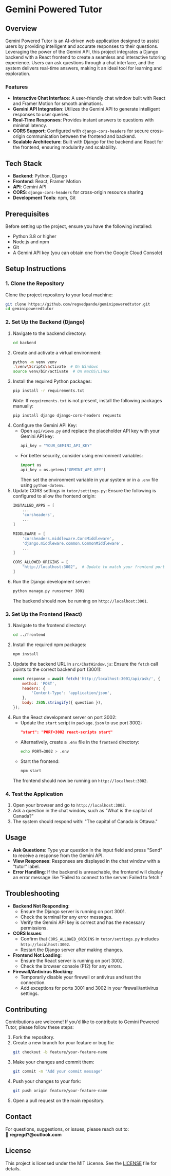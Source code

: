 # Gemini Powered Tutor

## Overview

Gemini Powered Tutor is an AI-driven web application designed to assist users by providing intelligent and accurate responses to their questions. Leveraging the power of the Gemini API, this project integrates a Django backend with a React frontend to create a seamless and interactive tutoring experience. Users can ask questions through a chat interface, and the system delivers real-time answers, making it an ideal tool for learning and exploration.

### Features
- **Interactive Chat Interface**: A user-friendly chat window built with React and Framer Motion for smooth animations.
- **Gemini API Integration**: Utilizes the Gemini API to generate intelligent responses to user queries.
- **Real-Time Responses**: Provides instant answers to questions with minimal latency.
- **CORS Support**: Configured with `django-cors-headers` for secure cross-origin communication between the frontend and backend.
- **Scalable Architecture**: Built with Django for the backend and React for the frontend, ensuring modularity and scalability.

## Tech Stack
- **Backend**: Python, Django
- **Frontend**: React, Framer Motion
- **API**: Gemini API
- **CORS**: `django-cors-headers` for cross-origin resource sharing
- **Development Tools**: npm, Git

## Prerequisites
Before setting up the project, ensure you have the following installed:
- Python 3.8 or higher
- Node.js and npm
- Git
- A Gemini API key (you can obtain one from the Google Cloud Console)

## Setup Instructions

### 1. Clone the Repository
Clone the project repository to your local machine:
```bash
git clone https://github.com/regvedpande/geminipoweredtutor.git
cd geminipoweredtutor
```

### 2. Set Up the Backend (Django)
1. Navigate to the backend directory:
   ```bash
   cd backend
   ```
2. Create and activate a virtual environment:
   ```bash
   python -m venv venv
   .\venv\Scripts\activate  # On Windows
   source venv/bin/activate  # On macOS/Linux
   ```
3. Install the required Python packages:
   ```bash
   pip install -r requirements.txt
   ```
   *Note*: If `requirements.txt` is not present, install the following packages manually:
   ```bash
   pip install django django-cors-headers requests
   ```
4. Configure the Gemini API Key:
   - Open `api/views.py` and replace the placeholder API key with your Gemini API key:
     ```python
     api_key = "YOUR_GEMINI_API_KEY"
     ```
   - For better security, consider using environment variables:
     ```python
     import os
     api_key = os.getenv("GEMINI_API_KEY")
     ```
     Then set the environment variable in your system or in a `.env` file using `python-dotenv`.
5. Update CORS settings in `tutor/settings.py`:
   Ensure the following is configured to allow the frontend origin:
   ```python
   INSTALLED_APPS = [
       ...
       'corsheaders',
       ...
   ]

   MIDDLEWARE = [
       'corsheaders.middleware.CorsMiddleware',
       'django.middleware.common.CommonMiddleware',
       ...
   ]

   CORS_ALLOWED_ORIGINS = [
       "http://localhost:3002",  # Update to match your frontend port
   ]
   ```
6. Run the Django development server:
   ```bash
   python manage.py runserver 3001
   ```
   The backend should now be running on `http://localhost:3001`.

### 3. Set Up the Frontend (React)
1. Navigate to the frontend directory:
   ```bash
   cd ../frontend
   ```
2. Install the required npm packages:
   ```bash
   npm install
   ```
3. Update the backend URL in `src/ChatWindow.js`:
   Ensure the `fetch` call points to the correct backend port (3001):
   ```javascript
   const response = await fetch('http://localhost:3001/api/ask/', {
       method: 'POST',
       headers: {
           'Content-Type': 'application/json',
       },
       body: JSON.stringify({ question }),
   });
   ```
4. Run the React development server on port 3002:
   - Update the `start` script in `package.json` to use port 3002:
     ```json
     "start": "PORT=3002 react-scripts start"
     ```
   - Alternatively, create a `.env` file in the `frontend` directory:
     ```bash
     echo PORT=3002 > .env
     ```
   - Start the frontend:
     ```bash
     npm start
     ```
   The frontend should now be running on `http://localhost:3002`.

### 4. Test the Application
1. Open your browser and go to `http://localhost:3002`.
2. Ask a question in the chat window, such as "What is the capital of Canada?"
3. The system should respond with: "The capital of Canada is Ottawa."

## Usage
- **Ask Questions**: Type your question in the input field and press "Send" to receive a response from the Gemini API.
- **View Responses**: Responses are displayed in the chat window with a "tutor" label.
- **Error Handling**: If the backend is unreachable, the frontend will display an error message like "Failed to connect to the server: Failed to fetch."

## Troubleshooting
- **Backend Not Responding**:
  - Ensure the Django server is running on port 3001.
  - Check the terminal for any error messages.
  - Verify the Gemini API key is correct and has the necessary permissions.
- **CORS Issues**:
  - Confirm that `CORS_ALLOWED_ORIGINS` in `tutor/settings.py` includes `http://localhost:3002`.
  - Restart the Django server after making changes.
- **Frontend Not Loading**:
  - Ensure the React server is running on port 3002.
  - Check the browser console (F12) for any errors.
- **Firewall/Antivirus Blocking**:
  - Temporarily disable your firewall or antivirus and test the connection.
  - Add exceptions for ports 3001 and 3002 in your firewall/antivirus settings.

## Contributing
Contributions are welcome! If you’d like to contribute to Gemini Powered Tutor, please follow these steps:
1. Fork the repository.
2. Create a new branch for your feature or bug fix:
   ```bash
   git checkout -b feature/your-feature-name
   ```
3. Make your changes and commit them:
   ```bash
   git commit -m "Add your commit message"
   ```
4. Push your changes to your fork:
   ```bash
   git push origin feature/your-feature-name
   ```
5. Open a pull request on the main repository.

## Contact
For questions, suggestions, or issues, please reach out to:  
📧 **regregd?@outlook.com**

## License
This project is licensed under the MIT License. See the [LICENSE](LICENSE) file for details.

